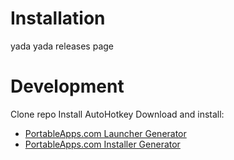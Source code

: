 # Installation
yada yada releases page

# Development
Clone repo
Install AutoHotkey
Download and install:
* [PortableApps.com Launcher Generator](https://portableapps.com/apps/development/portableapps.com_launcher)
* [PortableApps.com Installer Generator](https://portableapps.com/apps/development/portableapps.com_installer)